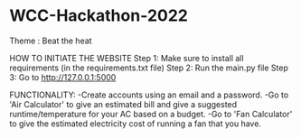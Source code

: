 # WCC-Hackathon-2022
Theme : Beat the heat

HOW TO INITIATE THE WEBSITE
Step 1: Make sure to install all requirements (in the requirements.txt file)
Step 2: Run the main.py file
Step 3: Go to http://127.0.0.1:5000

FUNCTIONALITY:
-Create accounts using an email and a password.
-Go to 'Air Calculator' to give an estimated bill and give a suggested runtime/temperature for your AC based on a budget.
-Go to 'Fan Calculator' to give the estimated electricity  cost of running a fan that you have.

